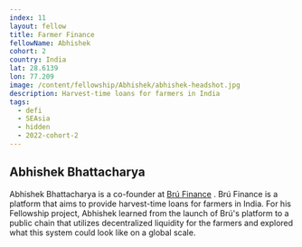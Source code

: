 ```yaml
---
index: 11
layout: fellow
title: Farmer Finance
fellowName: Abhishek
cohort: 2
country: India
lat: 28.6139
lon: 77.209
image: /content/fellowship/Abhishek/abhishek-headshot.jpg
description: Harvest-time loans for farmers in India
tags:
  - defi
  - SEAsia
  - hidden
  - 2022-cohort-2
---
```


## Abhishek Bhattacharya

Abhishek Bhattacharya is a co-founder at [Brú Finance](https://bru.finance/) . Brú Finance is a platform that aims to provide harvest-time loans for farmers in India. For his Fellowship project, Abhishek learned from the launch of Brú's platform to a public chain that utilizes decentralized liquidity for the farmers and explored what this system could look like on a global scale.
